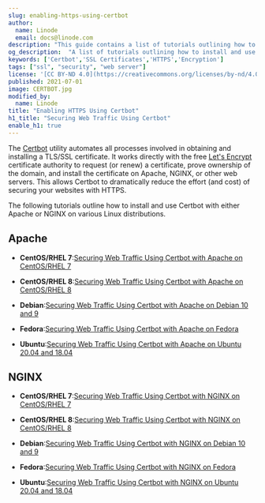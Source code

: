 ```yaml
---
slug: enabling-https-using-certbot
author:
  name: Linode
  email: docs@linode.com
description: "This guide contains a list of tutorials outlining how to install and use Certbot with Apache on various Linux distributions."
og_description:  "A list of tutorials outlining how to install and use Certbot with Apache on various Linux distributions. Certbot is a tool that automates the process of requesting a signed TLS/SSL certificate through Let’s Encrypt, easily enabling HTTPS on your websites."
keywords: ['Certbot','SSL Certificates','HTTPS','Encryption']
tags: ["ssl", "security", "web server"]
license: '[CC BY-ND 4.0](https://creativecommons.org/licenses/by-nd/4.0)'
published: 2021-07-01
image: CERTBOT.jpg
modified_by:
  name: Linode
title: "Enabling HTTPS Using Certbot"
h1_title: "Securing Web Traffic Using Certbot"
enable_h1: true
---
```


The [Certbot](https://certbot.eff.org/) utility automates all processes involved in obtaining and installing a TLS/SSL certificate. It works directly with the free [Let's Encrypt](https://letsencrypt.org/) certificate authority to request (or renew) a certificate, prove ownership of the domain, and install the certificate on Apache, NGINX, or other web servers. This allows Certbot to dramatically reduce the effort (and cost) of securing your websites with HTTPS.

The following tutorials outline how to install and use Certbot with either Apache or NGINX on various Linux distributions.

## Apache

- **CentOS/RHEL 7**:[Securing Web Traffic Using Certbot with Apache on CentOS/RHEL 7](/docs/guides/enabling-https-using-certbot-with-apache-on-centos-7)

- **CentOS/RHEL 8**:[Securing Web Traffic Using Certbot with Apache on CentOS/RHEL 8](/docs/guides/enabling-https-using-certbot-with-apache-on-centos-8)

- **Debian**:[Securing Web Traffic Using Certbot with Apache on Debian 10 and 9](/docs/guides/enabling-https-using-certbot-with-apache-on-debian)

- **Fedora**:[Securing Web Traffic Using Certbot with Apache on Fedora](/docs/guides/enabling-https-using-certbot-with-apache-on-fedora)

- **Ubuntu**:[Securing Web Traffic Using Certbot with Apache on Ubuntu 20.04 and 18.04](/docs/guides/enabling-https-using-certbot-with-apache-on-ubuntu)

## NGINX

- **CentOS/RHEL 7**:[Securing Web Traffic Using Certbot with NGINX on CentOS/RHEL 7](/docs/guides/enabling-https-using-certbot-with-nginx-on-centos-7)

- **CentOS/RHEL 8**:[Securing Web Traffic Using Certbot with NGINX on CentOS/RHEL 8](/docs/guides/enabling-https-using-certbot-with-nginx-on-centos-8)

- **Debian**:[Securing Web Traffic Using Certbot with NGINX on Debian 10 and 9](/docs/guides/enabling-https-using-certbot-with-nginx-on-debian)

- **Fedora**:[Securing Web Traffic Using Certbot with NGINX on Fedora](/docs/guides/enabling-https-using-certbot-with-nginx-on-fedora)

- **Ubuntu**:[Securing Web Traffic Using Certbot with NGINX on Ubuntu 20.04 and 18.04](/docs/guides/enabling-https-using-certbot-with-nginx-on-ubuntu)